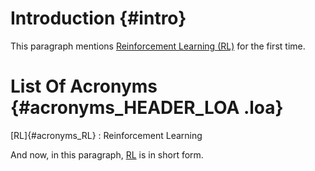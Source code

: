 # Introduction {#intro}

This paragraph mentions [Reinforcement Learning (RL)](#acronyms_RL) for the first time.

# List Of Acronyms {#acronyms_HEADER_LOA .loa}

[RL]{#acronyms_RL}
:   Reinforcement Learning

And now, in this paragraph, [RL](#acronyms_RL) is in short form.
